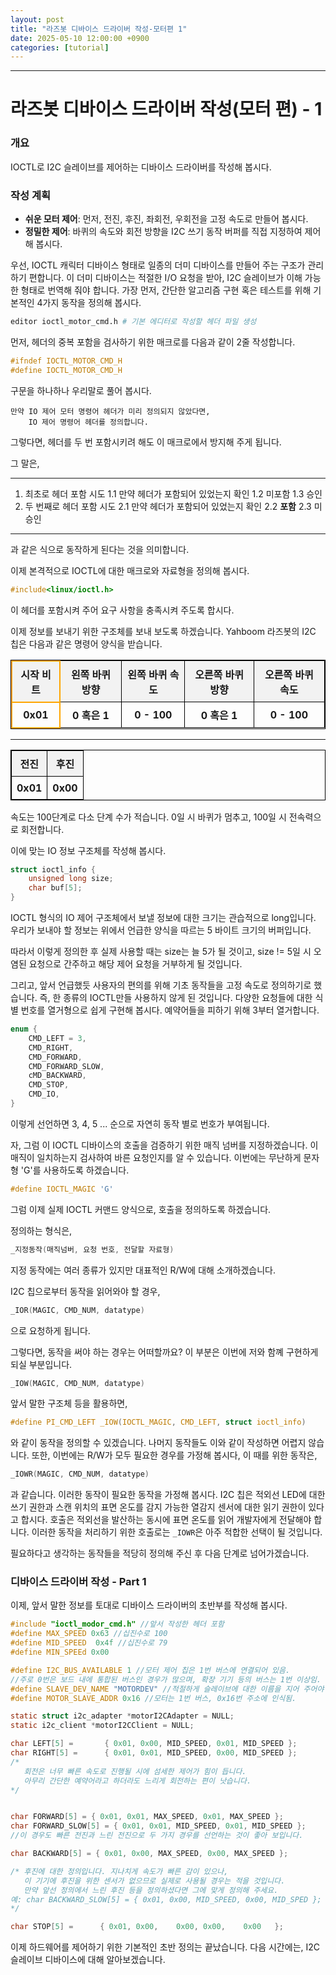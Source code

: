 ```yaml
---
layout: post
title: "라즈봇 디바이스 드라이버 작성-모터편 1" 
date: 2025-05-10 12:00:00 +0900
categories: [tutorial]
---
```


---

# 라즈봇 디바이스 드라이버 작성(모터 편) - 1

### 개요
IOCTL로 I2C 슬레이브를 제어하는 디바이스 드라이버를 작성해 봅시다.

### 작성 계획
* **쉬운 모터 제어**: 먼저, 전진, 후진, 좌회전, 우회전을 고정 속도로 만들어 봅시다.
* **정밀한 제어**: 바퀴의 속도와 회전 방향을 I2C 쓰기 동작 버퍼를 직접 지정하여 제어해 봅시다.

우선, IOCTL 캐릭터 디바이스 형태로 일종의 더미 디바이스를 만들어 주는 구조가 관리하기 편합니다.
이 더미 디바이스는 적절한 I/O 요청을 받아, I2C 슬레이브가 이해 가능한 형태로 번역해 줘야 합니다.
가장 먼저, 간단한 알고리즘 구현 혹은 테스트를 위해 기본적인 4가지 동작을 정의해 봅시다.

```bash
editor ioctl_motor_cmd.h # 기본 에디터로 작성할 헤더 파일 생성
```

먼저, 헤더의 중복 포함을 검사하기 위한 매크로를 다음과 같이 2줄 작성합니다.

```c
#ifndef IOCTL_MOTOR_CMD_H
#define IOCTL_MOTOR_CMD_H
```

구문을 하나하나 우리말로 풀어 봅시다.
```text
만약 IO 제어 모터 명령어 헤더가 미리 정의되지 않았다면,
    IO 제어 명령어 헤더를 정의합니다.
```

그렇다면, 헤더를 두 번 포함시키려 해도 이 매크로에서 방지해 주게 됩니다.

그 말은,

---
1. 최초로 헤더 포함 시도
    1.1 만약 헤더가 포함되어 있었는지 확인
    1.2 미포함
    1.3 승인
2. 두 번째로 헤더 포함 시도
    2.1 만약 헤더가 포함되어 있었는지 확인
    2.2 **포함**
    2.3 미승인
---

과 같은 식으로 동작하게 된다는 것을 의미합니다.

이제 본격적으로 IOCTL에 대한 매크로와 자료형을 정의해 봅시다.

```c
#include<linux/ioctl.h>
```

이 헤더를 포함시켜 주어 요구 사항을 충족시켜 주도록 합시다.

이제 정보를 보내기 위한 구조체를 보내 보도록 하겠습니다.
Yahboom 라즈봇의 I2C 칩은 다음과 같은 명령어 양식을 받습니다.

<div style="text-align: center;">
  <table style="border-collapse: collapse; width: 100%; border: 1px solid black;">
    <thead style="background-color: #f2f2f2;">
    <tr>
      <th style="border: 2px solid orange; padding: 8px; text-align: center;">시작 비트</th>
      <th style="border: 1px solid black; padding: 8px; text-align: center;">왼쪽 바퀴 방향</th>
      <th style="border: 1px solid black; padding: 8px; text-align: center;">왼쪽 바퀴 속도</th>
      <th style="border: 1px solid black; padding: 8px; text-align: center;">오른쪽 바퀴 방향</th>
      <th style="border: 1px solid black; padding: 8px; text-align: center;">오른쪽 바퀴 속도</th>
    </tr>
    </thead>
    <tbody>
      <tr>
        <th style="border: 2px solid orange; padding: 8px; text-align: center;"> 0x01 </th>
        <th style="border: 1px solid black; padding: 8px; text-align: center;"> 0 혹은 1 </th>
        <th style="border: 1px solid black; padding: 8px; text-align: center;"> 0 - 100 </th>
        <th style="border: 1px solid black; padding: 8px; text-align: center;"> 0 혹은 1 </th>
        <th style="border: 1px solid black; padding: 8px; text-align: center;"> 0 - 100 </th>
      </tr>
    </tbody>
  </table>
</div>

--------

<div style="text-align: center;">
  <table style="border-collapse: collapse; width: 100%; border: 1px solid black;">
    <thead style="background-color: #f2f2f2;">
    <tr>
      <th style="border: 1px solid black; padding: 8px; text-align: center;">전진</th>
      <th style="border: 1px solid black; padding: 8px; text-align: center;">후진</th>
    </tr>
    </thead>
    <tbody>
    <tr>
      <th style="border: 1px solid black; padding: 8px; text-align: center;">0x01</th>
      <th style="border: 1px solid black; padding: 8px; text-align: center;">0x00</th>
    </tr>
    </tbody>
  </table>
</div>

속도는 100단계로 다소 단계 수가 적습니다.
0일 시 바퀴가 멈추고, 100일 시 전속력으로 회전합니다.


이에 맞는 IO 정보 구조체를 작성해 봅시다.

```c
struct ioctl_info {
    unsigned long size;
    char buf[5];
}
```
IOCTL 형식의 IO 제어 구조체에서 보낼 정보에 대한 크기는 관습적으로 long입니다.
우리가 보내야 할 정보는 위에서 언급한 양식을 따르는 5 바이트 크기의 버퍼입니다.

따라서 이렇게 정의한 후 실제 사용할 때는 size는 늘 5가 될 것이고, size != 5일 시 오염된 요청으로 간주하고 해당 제어 요청을 거부하게 될 것입니다.

그리고, 앞서 언급했듯 사용자의 편의를 위해 기초 동작들을 고정 속도로 정의하기로 했습니다.
즉, 한 종류의 IOCTL만들 사용하지 않게 된 것입니다.
다양한 요청들에 대한 식별 번호를 열거형으로 쉽게 구현해 봅시다.
예약어들을 피하기 위해 3부터 열거합니다.
```c
enum {
    CMD_LEFT = 3,
    CMD_RIGHT,
    CMD_FORWARD,
    CMD_FORWARD_SLOW,
    cMD_BACKWARD,
    CMD_STOP,
    CMD_IO,
}
```

이렇게 선언하면 3, 4, 5 ... 순으로 자연히 동작 별로 번호가 부여됩니다.

자, 그럼 이 IOCTL 디바이스의 호출을 검증하기 위한 매직 넘버를 지정하겠습니다.
이 매직이 일치하는지 검사하여 바른 요청인지를 알 수 있습니다.
이번에는 무난하게 문자형 'G'를 사용하도록 하겠습니다.

```c
#define IOCTL_MAGIC 'G'
```

그럼 이제 실제 IOCTL 커맨드 양식으로, 호출을 정의하도록 하겠습니다.

정의하는 형식은,

```c
_지정동작(매직넘버, 요청 번호, 전달할 자료형)
```

지정 동작에는 여러 종류가 있지만 대표적인 R/W에 대해 소개하겠습니다.

I2C 칩으로부터 동작을 읽어와야 할 경우, 
```c
_IOR(MAGIC, CMD_NUM, datatype)
```
으로 요청하게 됩니다.

그렇다면, 동작을 써야 하는 경우는 어떠할까요?
이 부분은 이번에 저와 함꼐 구현하게 되실 부분입니다.
```c
_IOW(MAGIC, CMD_NUM, datatype)
```
앞서 말한 구조체 등을 활용하면,
```c
#define PI_CMD_LEFT _IOW(IOCTL_MAGIC, CMD_LEFT, struct ioctl_info)
```
와 같이 동작을 정의할 수 있겠습니다.
나머지 동작들도 이와 같이 작성하면 어렵지 않습니다.
또한, 이번에는 R/W가 모두 필요한 경우를 가정해 봅시다,
이 때를 위한 동작은,
```c
_IOWR(MAGIC, CMD_NUM, datatype)
```
과 같습니다.
이러한 동작이 필요한 동작을 가정해 봅시다.
I2C 칩은 적외선 LED에 대한 쓰기 권한과 스캔 위치의 표면 온도를 감지 가능한 열감지 센서에 대한 읽기 권한이 있다고 합시다.
호출은 적외선을 발산하는 동시에 표면 온도를 읽어 개발자에게 전달해야 합니다.
이러한 동작을 처리하기 위한 호출로는 `_IOWR`은 아주 적합한 선택이 될 것입니다. 

필요하다고 생각하는 동작들을 적당히 정의해 주신 후 다음 단계로 넘어가겠습니다.

### 디바이스 드라이버 작성 - Part 1

이제, 앞서 말한 정보를 토대로 디바이스 드라이버의 초반부를 작성해 봅시다.

```c
#include "ioctl_modor_cmd.h" //앞서 작성한 헤더 포함
#define MAX_SPEED 0x63 //십진수로 100
#define MID_SPEED  0x4f //십진수로 79
#define MIN_SPEEd 0x00

#define I2C_BUS_AVAILABLE 1 //모터 제어 칩은 1번 버스에 연결되어 있음.
//주로 0번은 보드 내에 통합된 버스인 경우가 많으며, 확장 기기 등의 버스는 1번 이상임.
#define SLAVE_DEV_NAME "MOTORDEV" //적절하게 슬레이브에 대한 이름을 지어 주어야 함.
#define MOTOR_SLAVE_ADDR 0x16 //모터는 1번 버스, 0x16번 주소에 인식됨.

static struct i2c_adapter *motorI2CAdapter = NULL;
static i2c_client *motorI2CClient = NULL;

char LEFT[5] =       { 0x01, 0x00, MID_SPEED, 0x01, MID_SPEED };
char RIGHT[5] =      { 0x01, 0x01, MID_SPEED, 0x00, MID_SPEED }; 
/*
   회전은 너무 빠른 속도로 진행될 시에 섬세한 제어가 힘이 듭니다.
   아무리 간단한 예약어라고 하더라도 느리게 회전하는 편이 낫습니다.
*/


char FORWARD[5] = { 0x01, 0x01, MAX_SPEED, 0x01, MAX_SPEED };
char FORWARD_SLOW[5] = { 0x01, 0x01, MID_SPEED, 0x01, MID_SPEED };
//이 경우도 빠른 전진과 느린 전진으로 두 가지 경우를 선언하는 것이 좋아 보입니다.

char BACKWARD[5] = { 0x01, 0x00, MAX_SPEED, 0x00, MAX_SPEED };

/* 후진에 대한 정의입니다. 지나치게 속도가 빠른 감이 있으나, 
   이 기기에 후진을 위한 센서가 없으므로 실제로 사용될 경우는 적을 것입니다.
   만약 앞선 정의에서 느린 후진 등을 정의하셨다면 그에 맞게 정의해 주세요.
예: char BACKWARD_SLOW[5] = { 0x01, 0x00, MID_SPEED, 0x00, MID_SPED };
*/

char STOP[5] =      { 0x01, 0x00,    0x00, 0x00,    0x00   };

```

이제 하드웨어를 제어하기 위한 기본적인 초반 정의는 끝났습니다.
다음 시간에는, I2C 슬레이브 디바이스에 대해 알아보겠습니다.
